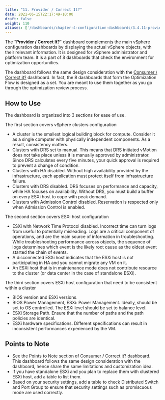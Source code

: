 ```yaml
---
title: "11. Provider / Correct It?"
date: 2021-06-15T22:17:49+10:00
draft: false
weight: 110
aliases: ['/dashboards/chapter-4-configuration-dashboards/3.4.11-provider-correct-it']
---
```


The "**Provider / Correct It?**" dashboard complements the main vSphere configuration dashboards by displaying the actual vSphere objects, with their relevant information. It is designed for vSphere administrator and platform team. It is a part of 8 dashboards that check the environment for optimization opportunities.

The dashboard follows the same design consideration with the [Consumer / Correct it?](/dashboards/chapter-4-configuration-dashboards/3.4.7-consumer-correct-it/) dashboard. In fact, the 8 dashboards that form the Optimization Flow is designed as a set. You are meant to use them together as you go through the optimization review process.

## How to Use

The dashboard is organized into 3 sections for ease of use.

The first section covers vSphere clusters configuration

- A cluster is the smallest logical building block for compute. Consider it as a single computer with physically independent components. As a result, consistency matters.
- Clusters with DRS set to manual. This means that DRS initiated vMotion does not take place unless it is manually approved by administrator. Since DRS calculates every five minutes, your quick approval is required to prevent a change of condition.
- Clusters with HA disabled. Without high availability provided by the infrastructure, each application must protect itself from infrastructure failure.
- Clusters with DRS disabled. DRS focuses on performance and capacity, while HA focuses on availability. Without DRS, you must build a buffer on every ESXi host to cope with peak demand.
- Clusters with Admission Control disabled. Reservation is respected only when Admission Control is enabled.

The second section covers ESXi host configuration

- ESXi with Network Time Protocol disabled. Incorrect time can turn logs from useful to potentially misleading. Logs are a critical component of operations, and are the main source of information in troubleshooting. While troubleshooting performance across objects, the sequence of logs determines which event is the likely root cause as the oldest event started the chain of events.
- A disconnected ESXi host indicates that the ESXi host is not participating in HA and you cannot migrate any VM on it.
- An ESXi host that is in maintenance mode does not contribute resource to the cluster (or data center in the case of standalone ESXi).

The third section covers ESXi host configuration that need to be consistent within a cluster

- BIOS version and ESXi versions.
- BIOS Power Management, ESXi: Power Management. Ideally, should be set to OS controlled. The ESXi level should be set to balance level.
- ESXi Storage Path. Ensure that the number of paths and the path policies are identical.
- ESXi hardware specifications. Different specifications can result in inconsistent performances experienced by the VM.

## Points to Note

- See the [Points to Note](/dashboards/chapter-4-configuration-dashboards/3.4.7-consumer-correct-it/#points-to-note) section of [Consumer / Correct it?](/dashboards/chapter-4-configuration-dashboards/3.4.7-consumer-correct-it/) dashboard. This dashboard follows the same design consideration with the dashboard, hence share the same limitations and customization idea.
- If you have standalone ESXi and you plan to replace them with clustered ESXi host, add a table to list them.
- Based on your security settings, add a table to check Distributed Switch and Port Group to ensure that security settings such as promiscuous mode are used correctly.
